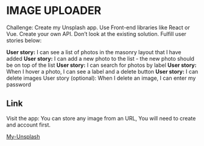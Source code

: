 # IMAGE UPLOADER

Challenge: Create my Unsplash app. Use Front-end libraries like React or Vue. Create your own API. Don’t look at the existing solution. Fulfill user stories below:

**User story:** I can see a list of photos in the masonry layout that I have added
**User story:** I can add a new photo to the list - the new photo should be on top of the list
**User story:** I can search for photos by label
**User story:** When I hover a photo, I can see a label and a delete button
**User story:** I can delete images
User story (optional): When I delete an image, I can enter my password

## Link

Visit the app: You can store any image from an URL, You will need to create and account first.

[My-Unsplash](https://my-unsplash-juanse036.vercel.app/)
